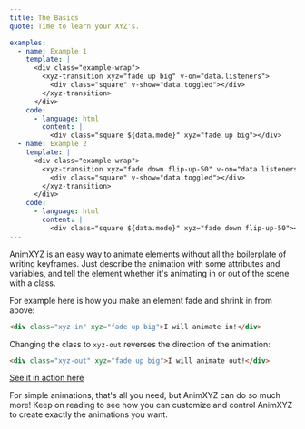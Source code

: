 ```yaml
---
title: The Basics
quote: Time to learn your XYZ's.

examples:
  - name: Example 1
    template: |
      <div class="example-wrap">
        <xyz-transition xyz="fade up big" v-on="data.listeners">
          <div class="square" v-show="data.toggled"></div>
        </xyz-transition>
      </div>
    code:
      - language: html
        content: |
          <div class="square ${data.mode}" xyz="fade up big"></div>
  - name: Example 2
    template: |
      <div class="example-wrap">
        <xyz-transition xyz="fade down flip-up-50" v-on="data.listeners">
          <div class="square" v-show="data.toggled"></div>
        </xyz-transition>
      </div>
    code:
      - language: html
        content: |
          <div class="square ${data.mode}" xyz="fade down flip-up-50"></div>
---
```


AnimXYZ is an easy way to animate elements without all the boilerplate of writing keyframes. Just describe the animation with some attributes and variables, and tell the element whether it's animating in or out of the scene with a class.

For example here is how you make an element fade and shrink in from above:

```html
<div class="xyz-in" xyz="fade up big">I will animate in!</div>
```
Changing the class to `xyz-out` reverses the direction of the animation:

```html
<div class="xyz-out" xyz="fade up big">I will animate out!</div>
```
[See it in action here](<?tab=examples&example=Example 1#the-basics>)

For simple animations, that's all you need, but AnimXYZ can do so much more! Keep on reading to see how you can customize and control AnimXYZ to create exactly the animations you want.
